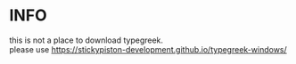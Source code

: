 # INFO
this is not a place to download typegreek.  
please use https://stickypiston-development.github.io/typegreek-windows/
